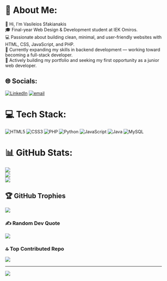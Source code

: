
# :dizzy: About Me:
:wave: Hi, I'm Vasileios Sfakianakis<br>:mortar_board: Final-year Web Design & Development student at IEK Omiros.<br>:computer: Passionate about building clean, minimal, and user-friendly websites with HTML, CSS, JavaScript, and PHP.<br>:seedling: Currently expanding my skills in backend development — working toward becoming a full-stack developer.<br>:rocket: Actively building my portfolio and seeking my first opportunity as a junior web developer.


## :globe_with_meridians: Socials:
[![LinkedIn](https://img.shields.io/badge/LinkedIn-%230077B5.svg?logo=linkedin&logoColor=white)](https://linkedin.com/in/https://www.linkedin.com/in/bill-sphakianakes-2b145b308/) [![email](https://img.shields.io/badge/Email-D14836?logo=gmail&logoColor=white)](mailto:vsphakianakes@gmail.com) 

# :computer: Tech Stack:
![HTML5](https://img.shields.io/badge/html5-%23E34F26.svg?style=for-the-badge&logo=html5&logoColor=white) ![CSS3](https://img.shields.io/badge/css3-%231572B6.svg?style=for-the-badge&logo=css3&logoColor=white) ![PHP](https://img.shields.io/badge/php-%23777BB4.svg?style=for-the-badge&logo=php&logoColor=white) ![Python](https://img.shields.io/badge/python-3670A0?style=for-the-badge&logo=python&logoColor=ffdd54) ![JavaScript](https://img.shields.io/badge/javascript-%23323330.svg?style=for-the-badge&logo=javascript&logoColor=%23F7DF1E) ![Java](https://img.shields.io/badge/java-%23ED8B00.svg?style=for-the-badge&logo=openjdk&logoColor=white) ![MySQL](https://img.shields.io/badge/mysql-4479A1.svg?style=for-the-badge&logo=mysql&logoColor=white)
# :bar_chart: GitHub Stats:
![](https://github-readme-stats.vercel.app/api?username=BillSfakianakis&theme=city_lights&hide_border=false&include_all_commits=true&count_private=true)<br/>
![](https://nirzak-streak-stats.vercel.app/?user=BillSfakianakis&theme=city_lights&hide_border=false)<br/>
![](https://github-readme-stats.vercel.app/api/top-langs/?username=BillSfakianakis&theme=city_lights&hide_border=false&include_all_commits=true&count_private=true&layout=compact)

## :trophy: GitHub Trophies
![](https://github-profile-trophy.vercel.app/?username=BillSfakianakis&theme=radical&no-frame=false&no-bg=false&margin-w=4)

### :writing_hand: Random Dev Quote
![](https://quotes-github-readme.vercel.app/api?type=horizontal&theme=radical)

### :top: Top Contributed Repo
![](https://github-contributor-stats.vercel.app/api?username=BillSfakianakis&limit=5&theme=dark&combine_all_yearly_contributions=true)

---
[![](https://visitcount.itsvg.in/api?id=BillSfakianakis&icon=0&color=0)](https://visitcount.itsvg.in)

<!-- Proudly created with GPRM ( https://gprm.itsvg.in ) -->
```

